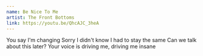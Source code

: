 ```yaml
---
name: Be Nice To Me
artist: The Front Bottoms
link: https://youtu.be/QhcAJC_3heA
---
```


You say I'm changing
Sorry I didn't know I had to stay the same
Can we talk about this later?
Your voice is driving me, driving me insane
